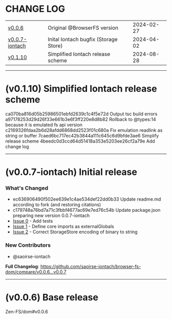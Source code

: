 # CHANGE LOG
| | | |
|-|-|-|
| [v0.0.6](#v0.0.6) |  Original @<!-- -->BrowserFS version | 2024-02-27 |
| [v0.0.7-iontach](#v0.0.7) | Inital Iontach bugfix (Storage Store) | 2024-04-02 |
| [v0.1.10](#v0.1.10) | Simplified Iontach release scheme | 2024-08-28 |

___
# <a id='v0.1.10'></a> (v0.1.10) Simplified Iontach release scheme
ca070ba816d05b25986501ebfd2639c1c4f5e72d Output tsc build errors
a97178253d29d26f33e661b3e6f3ff220e8d8b82 Rollback to @types:14 because it is emulated fs api version
c2169326fdaa2b6d28afdd6868dd2523f01c680a Fix emulation readlink as string or buffer
7caed6bc717ec42b3844a111c645c6d9bfde3ae6 Simplify release scheme
4beedc0d3ccd64d51418a353e5203ee26cf2a79e Add change log

___
# <a id='v0.0.7'></a> (v0.0.7-iontach) Initial release

### What's Changed
* ec636906490f502ee639e1c4ae534def22dd0b33 Update readme.md according to fork (and restoring citations)
* c179748a76bd7a71c3fbbf4677ac69e7ed76c54b Update package.json preparing new version 0.0.7-iontach
* [Issue 0](https://github.com/saoirse-iontach/browser-fs-dom/pull/1) - Add tests 
* [Issue 1](https://github.com/saoirse-iontach/browser-fs-dom/pull/2) - Define core imports as externalGlobals
* [Issue 2](https://github.com/saoirse-iontach/browser-fs-dom/pull/3) - Correct StorageStore encoding of binary to string

### New Contributors
* @saoirse-iontach

**Full Changelog**: https://github.com/saoirse-iontach/browser-fs-dom/compare/v0.0.6...v0.0.7

___
# <a id='v0.0.6'></a> (v0.0.6) Base release

Zen-FS/dom#v0.0.6